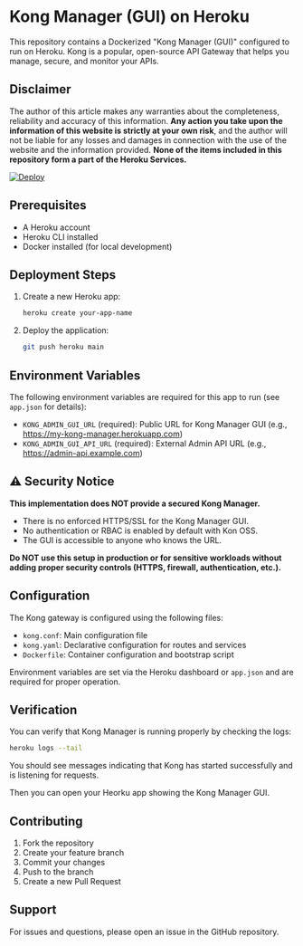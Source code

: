 # Kong Manager (GUI) on Heroku

This repository contains a Dockerized "Kong Manager (GUI)" configured to run on Heroku. Kong is a popular, open-source API Gateway that helps you manage, secure, and monitor your APIs.

## Disclaimer

The author of this article makes any warranties about the completeness, reliability and accuracy of this information. **Any action you take upon the information of this website is strictly at your own risk**, and the author will not be liable for any losses and damages in connection with the use of the website and the information provided. **None of the items included in this repository form a part of the Heroku Services.**

[![Deploy](https://www.herokucdn.com/deploy/button.svg)](https://www.heroku.com/deploy?template=https://github.com/abernicchia-heroku/heroku-kong-manager)

## Prerequisites

- A Heroku account
- Heroku CLI installed
- Docker installed (for local development)


## Deployment Steps

1. Create a new Heroku app:
   ```bash
   heroku create your-app-name
   ```

2. Deploy the application:
   ```bash
   git push heroku main
   ```

## Environment Variables

The following environment variables are required for this app to run (see `app.json` for details):

- `KONG_ADMIN_GUI_URL` (required): Public URL for Kong Manager GUI (e.g., https://my-kong-manager.herokuapp.com)
- `KONG_ADMIN_GUI_API_URL` (required): External Admin API URL (e.g., https://admin-api.example.com)


## ⚠️ Security Notice

**This implementation does NOT provide a secured Kong Manager.**

- There is no enforced HTTPS/SSL for the Kong Manager GUI.
- No authentication or RBAC is enabled by default with Kon OSS.
- The GUI is accessible to anyone who knows the URL.

**Do NOT use this setup in production or for sensitive workloads without adding proper security controls (HTTPS, firewall, authentication, etc.).**

## Configuration

The Kong gateway is configured using the following files:
- `kong.conf`: Main configuration file
- `kong.yaml`: Declarative configuration for routes and services
- `Dockerfile`: Container configuration and bootstrap script

Environment variables are set via the Heroku dashboard or `app.json` and are required for proper operation.


## Verification

You can verify that Kong Manager is running properly by checking the logs:

```bash
heroku logs --tail
```

You should see messages indicating that Kong has started successfully and is listening for requests.

Then you can open your Heorku app showing the Kong Manager GUI.


## Contributing

1. Fork the repository
2. Create your feature branch
3. Commit your changes
4. Push to the branch
5. Create a new Pull Request

## Support

For issues and questions, please open an issue in the GitHub repository.


